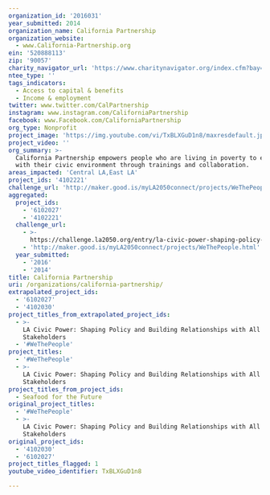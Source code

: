 ```yaml
---
organization_id: '2016031'
year_submitted: 2014
organization_name: California Partnership
organization_website:
  - www.California-Partnership.org
ein: '520888113'
zip: '90057'
charity_navigator_url: 'https://www.charitynavigator.org/index.cfm?bay=search.profile&ein=520888113'
ntee_type: ''
tags_indicators:
  - Access to capital & benefits
  - Income & employment
twitter: www.twitter.com/CalPartnership
instagram: www.instagram.com/CaliforniaPartnership
facebook: www.Facebook.com/CaliforniaPartnership
org_type: Nonprofit
project_image: 'https://img.youtube.com/vi/TxBLXGuD1n8/maxresdefault.jpg'
project_video: ''
org_summary: >-
  California Partnership empowers people who are living in poverty to engage
  with their civic environment through trainings and collaboration.
areas_impacted: 'Central LA,East LA'
project_ids: '4102221'
challenge_url: 'http://maker.good.is/myLA2050connect/projects/WeThePeople.html'
aggregated:
  project_ids:
    - '6102027'
    - '4102221'
  challenge_url:
    - >-
      https://challenge.la2050.org/entry/la-civic-power-shaping-policy-and-building-relationships-with-all-stakeholders
    - 'http://maker.good.is/myLA2050connect/projects/WeThePeople.html'
  year_submitted:
    - '2016'
    - '2014'
title: California Partnership
uri: /organizations/california-partnership/
extrapolated_project_ids:
  - '6102027'
  - '4102030'
project_titles_from_extrapolated_project_ids:
  - >-
    LA Civic Power: Shaping Policy and Building Relationships with All
    Stakeholders
  - '#WeThePeople'
project_titles:
  - '#WeThePeople'
  - >-
    LA Civic Power: Shaping Policy and Building Relationships with All
    Stakeholders
project_titles_from_project_ids:
  - Seafood for the Future
original_project_titles:
  - '#WeThePeople'
  - >-
    LA Civic Power: Shaping Policy and Building Relationships with All
    Stakeholders
original_project_ids:
  - '4102030'
  - '6102027'
project_titles_flagged: 1
youtube_video_identifier: TxBLXGuD1n8

---
```

